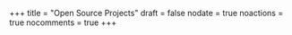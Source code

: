 +++
title = "Open Source Projects"
draft = false
nodate = true
noactions = true
nocomments = true
+++

<div class="github-card" data-github="pboehm/ddns" data-width="400" data-height="153" data-theme="default"></div>
<div class="github-card" data-github="pboehm/django-data-migration" data-width="400" data-height="153" data-theme="default"></div>

<script src="//cdn.jsdelivr.net/github-cards/latest/widget.js"></script>
